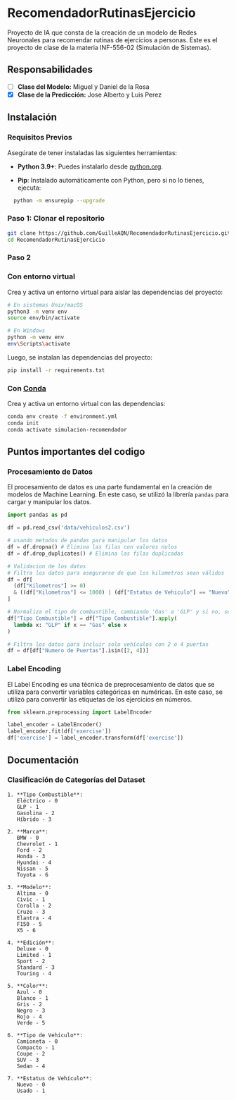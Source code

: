 # RecomendadorRutinasEjercicio

Proyecto de IA que consta de la creación de un modelo de Redes Neuronales para recomendar rutinas de ejercicios a personas. Este es el proyecto de clase de la materia INF-556-02 (Simulación de Sistemas).

## Responsabilidades

- [ ] **Clase del Modelo:** Miguel y Daniel de la Rosa
- [x] **Clase de la Predicción:** Jose Alberto y Luis Perez

## Instalación

### Requisitos Previos

Asegúrate de tener instaladas las siguientes herramientas:

- **Python 3.9+**: Puedes instalarlo desde [python.org](https://www.python.org/downloads/release/python-390/).

- **Pip**: Instalado automáticamente con Python, pero si no lo tienes, ejecuta:

```bash
  python -m ensurepip --upgrade
```

### Paso 1: Clonar el repositorio

```bash
git clone https://github.com/GuilleAQN/RecomendadorRutinasEjercicio.git
cd RecomendadorRutinasEjercicio
```

### Paso 2

### Con entorno virtual

Crea y activa un entorno virtual para aislar las dependencias del proyecto:

```bash
# En sistemas Unix/macOS
python3 -m venv env
source env/bin/activate

# En Windows
python -m venv env
env\Scripts\activate
```

Luego, se instalan las dependencias del proyecto:

```bash
pip install -r requirements.txt
```

### Con [Conda](https://docs.anaconda.com/miniconda/)

Crea y activa un entorno virtual con las dependencias:

```bash
conda env create -f environment.yml
conda init
conda activate simulacion-recomendador
```

## Puntos importantes del codigo

### Procesamiento de Datos

El procesamiento de datos es una parte fundamental en la creación de modelos de Machine Learning. En este caso, se utilizó la librería `pandas` para cargar y manipular los datos.

```python
import pandas as pd

df = pd.read_csv('data/vehiculos2.csv')

# usando metodos de pandas para manipular los datos
df = df.dropna() # Elimina las filas con valores nulos
df = df.drop_duplicates() # Elimina las filas duplicadas

# Validacion de los datos
# Filtra los datos para asegurarse de que los kilometros sean válidos
df = df[
  (df["Kilometros"] >= 0)
  & ((df["Kilometros"] <= 1000) | (df["Estatus de Vehiculo"] == "Nuevo"))
]

# Normaliza el tipo de combustible, cambiando 'Gas' a 'GLP' y si no, se mantiene igual
df["Tipo Combustible"] = df["Tipo Combustible"].apply(
  lambda x: "GLP" if x == "Gas" else x
)

# Filtra los datos para incluir solo vehículos con 2 o 4 puertas
df = df[df["Numero de Puertas"].isin([2, 4])]
```

### Label Encoding

El Label Encoding es una técnica de preprocesamiento de datos que se utiliza para convertir variables categóricas en numéricas. En este caso, se utilizó para convertir las etiquetas de los ejercicios en números.

```python
from sklearn.preprocessing import LabelEncoder

label_encoder = LabelEncoder()
label_encoder.fit(df['exercise'])
df['exercise'] = label_encoder.transform(df['exercise'])
```

## Documentación

### Clasificación de Categorías del Dataset

```
1. **Tipo Combustible**:
   Eléctrico - 0
   GLP - 1
   Gasolina - 2
   Híbrido - 3

2. **Marca**:
   BMW - 0
   Chevrolet - 1
   Ford - 2
   Honda - 3
   Hyundai - 4
   Nissan - 5
   Toyota - 6

3. **Modelo**:
   Altima - 0
   Civic - 1
   Corolla - 2
   Cruze - 3
   Elantra - 4
   F150 - 5
   X5 - 6

4. **Edición**:
   Deluxe - 0
   Limited - 1
   Sport - 2
   Standard - 3
   Touring - 4

5. **Color**:
   Azul - 0
   Blanco - 1
   Gris - 2
   Negro - 3
   Rojo - 4
   Verde - 5

6. **Tipo de Vehículo**:
   Camioneta - 0
   Compacto - 1
   Coupe - 2
   SUV - 3
   Sedan - 4

7. **Estatus de Vehículo**:
   Nuevo - 0
   Usado - 1
```
